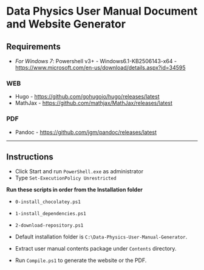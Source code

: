 # Data Physics User Manual Document and Website Generator

## Requirements
- _For Windows 7_: Powershell v3+ - Windows6.1-KB2506143-x64 - https://www.microsoft.com/en-us/download/details.aspx?id=34595

### WEB
- Hugo - https://github.com/gohugoio/hugo/releases/latest
- MathJax - https://github.com/mathjax/MathJax/releases/latest

### PDF
- Pandoc - https://github.com/jgm/pandoc/releases/latest

---

## Instructions
- Click Start and run `PowerShell.exe` as administrator
- Type `Set-ExecutionPolicy Unrestricted`

**Run these scripts in order from the Installation folder**
- `0-install_chocolatey.ps1`
- `1-install_dependencies.ps1`
- `2-download-repository.ps1`

- Default installation folder is `C:\Data-Physics-User-Manual-Generator`.
- Extract user manual contents package under `Contents` directory.
- Run `Compile.ps1` to generate the website or the PDF.
